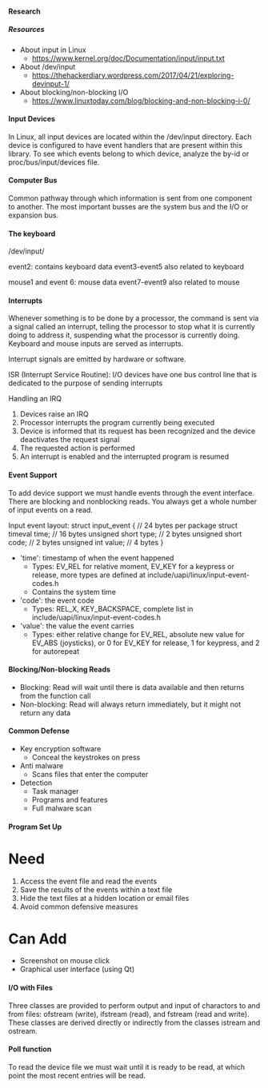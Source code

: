 
#### Research ####

##### Resources

- About input in Linux
    - https://www.kernel.org/doc/Documentation/input/input.txt
- About /dev/input
    - https://thehackerdiary.wordpress.com/2017/04/21/exploring-devinput-1/
- About blocking/non-blocking I/O
    - https://www.linuxtoday.com/blog/blocking-and-non-blocking-i-0/

#### Input Devices 

In Linux, all input devices are located within the /dev/input directory. Each device is configured to have event handlers that are present within this library. To see which events belong to which device, analyze the by-id or proc/bus/input/devices file.

#### Computer Bus

Common pathway through which information is sent from one component to another. The most important busses are the system bus and the I/O or expansion bus.

#### The keyboard

/dev/input/

event2: contains keyboard data
event3-event5 also related to keyboard

mouse1 and event 6: mouse data
event7-event9 also related to mouse


#### Interrupts

Whenever something is to be done by a processor, the command is sent via a signal called an interrupt, telling the processor to stop what it is currently doing to address it, suspending what the processor is currently doing. Keyboard and mouse inputs are served as interrupts.

Interrupt signals are emitted by hardware or software.

ISR (Interrupt Service Routine): I/O devices have one bus control line that is dedicated to the purpose of sending interrupts

Handling an IRQ
1. Devices raise an IRQ
2. Processor interrupts the program currently being executed
3. Device is informed that its request has been recognized and the device deactivates the request signal
4. The requested action is performed
5. An interrupt is enabled and the interrupted program is resumed


#### Event Support

To add device support we must handle events through the event interface. There are blocking and nonblocking reads. You always get a whole number of input events on a read.

Input event layout:
    struct input_event {        // 24 bytes per package
        struct timeval time;    // 16 bytes
        unsigned short type;    // 2 bytes
        unsigned short code;    // 2 bytes
        unsigned int value;     // 4 bytes
    }                           

- 'time': timestamp of when the event happened
    - Types: EV_REL for relative moment, EV_KEY for a keypress or release, more types are defined at include/uapi/linux/input-event-codes.h
    - Contains the system time
- 'code': the event code
    - Types: REL_X, KEY_BACKSPACE, complete list in include/uapi/linux/input-event-codes.h
- 'value': the value the event carries
    - Types: either relative change for EV_REL, absolute new value for EV_ABS (joysticks), or 0 for EV_KEY for release, 1 for keypress, and 2 for autorepeat

#### Blocking/Non-blocking Reads

- Blocking: Read will wait until there is data available and then returns from the function call
- Non-blocking: Read will always return immediately, but it might not return any data


#### Common Defense

- Key encryption software
    - Conceal the keystrokes on press
- Anti malware
    - Scans files that enter the computer
- Detection
    - Task manager
    - Programs and features
    - Full malware scan

#### Program Set Up

# Need
1. Access the event file and read the events
2. Save the results of the events within a text file
3. Hide the text files at a hidden location or email files
4. Avoid common defensive measures

# Can Add
- Screenshot on mouse click
- Graphical user interface (using Qt)

#### I/O with Files

Three classes are provided to perform output and input of charactors to and from files: ofstream (write), ifstream (read), and fstream (read and write). These classes are derived directly or indirectly from the classes istream and ostream.

#### Poll function

To read the device file we must wait until it is ready to be read, at which point the most recent entries will be read.